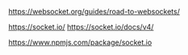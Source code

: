 https://websocket.org/guides/road-to-websockets/


https://socket.io/
https://socket.io/docs/v4/

https://www.npmjs.com/package/socket.io

